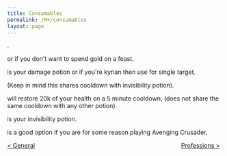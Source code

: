```yaml
---
title: Consumables
permalink: /M+/consumables
layout: page
---
```


<a href="https://www.wowhead.com/item=171276/spectral-flask-of-power" data-wh-icon-size="medium" data-wowhead="item=171276"></a>.

<a href="https://www.wowhead.com/item=172043/feast-of-gluttonous-hedonism" data-wh-icon-size="medium" data-wowhead="item=172043"></a>
or
<a href="https://www.wowhead.com/spell=308405/tenebrous-crown-roast-aspic" data-wh-icon-size="medium" data-wowhead="item=308405"></a>
if you don't want to spend gold on a feast.

<a href="https://www.wowhead.com/item=171273/potion-of-spectral-intellect" data-wh-icon-size="medium" data-wowhead="item=171273"></a> is your damage potion or if you're kyrian then use
<a href="https://www.wowhead.com/item=171349/potion-of-phantom-fire" data-wh-icon-size="medium" data-wowhead="item=171349"></a> for single target.

<a href="https://www.wowhead.com/item=171268/spiritual-mana-potion" data-wh-icon-size="medium" data-wowhead="item=171268"></a>
(Keep in mind this shares cooldown with invisibility potion).

<a href="https://ptr.wowhead.com/item=187802/cosmic-healing-potion" data-wh-icon-size="medium" data-wowhead="item=187802"></a> will restore 20k of your health on a 5 minute cooldown, (does not share the same cooldown with any other potion).

<a href="https://www.wowhead.com/item=171266/potion-of-the-hidden-spirit" data-wh-icon-size="medium" data-wowhead="item=171266"></a> is your invisibility potion.

<a href="https://www.wowhead.com/item=176811/potion-of-sacrificial-anima" data-wh-icon-size="medium" data-wowhead="item=176811"></a> is a good option if you are for some reason playing Avenging Crusader.

<div>
<div style="text-align:left;display: inline-block;width: 49%;">
<a href="/M+/general"> < General</a>
</div>
<div style="text-align:right;display: inline-block;width: 49%;">
<a href="/M+/professions"> Professions ></a>
</div>
</div>
 
